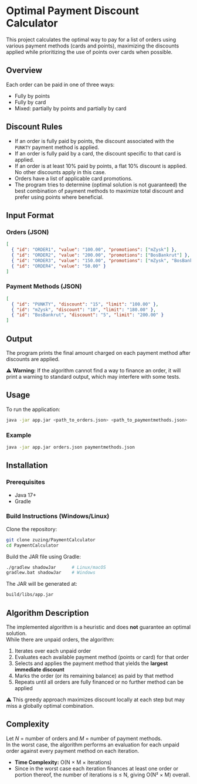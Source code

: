 # Optimal Payment Discount Calculator

This project calculates the optimal way to pay for a list of orders using various payment methods (cards and points), maximizing the discounts applied while prioritizing the use of points over cards when possible.

## Overview

Each order can be paid in one of three ways:

- Fully by points
- Fully by card
- Mixed: partially by points and partially by card

## Discount Rules

- If an order is fully paid by points, the discount associated with the `PUNKTY` payment method is applied.
- If an order is fully paid by a card, the discount specific to that card is applied.
- If an order is at least 10% paid by points, a flat 10% discount is applied. No other discounts apply in this case.
- Orders have a list of applicable card promotions.
- The program tries to determine (optimal solution is not guaranteed) the best combination of payment methods to maximize total discount and prefer using points where beneficial.

## Input Format

### Orders (JSON)

```json
[
  { "id": "ORDER1", "value": "100.00", "promotions": ["mZysk"] },
  { "id": "ORDER2", "value": "200.00", "promotions": ["BosBankrut"] },
  { "id": "ORDER3", "value": "150.00", "promotions": ["mZysk", "BosBankrut"] },
  { "id": "ORDER4", "value": "50.00" }
]
```

### Payment Methods (JSON)

```json
[
  { "id": "PUNKTY", "discount": "15", "limit": "100.00" },
  { "id": "mZysk", "discount": "10", "limit": "180.00" },
  { "id": "BosBankrut", "discount": "5", "limit": "200.00" }
]
```

## Output

The program prints the final amount charged on each payment method after discounts are applied.

⚠️ **Warning:** If the algorithm cannot find a way to finance an order, it will print a warning to standard output, which may interfere with some tests.

## Usage

To run the application:

```bash
java -jar app.jar <path_to_orders.json> <path_to_paymentmethods.json>
```

### Example

```bash
java -jar app.jar orders.json paymentmethods.json
```

## Installation

### Prerequisites

- Java 17+
- Gradle

### Build Instructions (Windows/Linux)

Clone the repository:

```bash
git clone zuzing/PaymentCalculator
cd PaymentCalculator
```

Build the JAR file using Gradle:

```bash
./gradlew shadowJar      # Linux/macOS
gradlew.bat shadowJar    # Windows
```

The JAR will be generated at:

```bash
build/libs/app.jar
```

## Algorithm Description

The implemented algorithm is a heuristic and does **not** guarantee an optimal solution.  
While there are unpaid orders, the algorithm:

1. Iterates over each unpaid order
2. Evaluates each available payment method (points or card) for that order
3. Selects and applies the payment method that yields the **largest immediate discount**
4. Marks the order (or its remaining balance) as paid by that method
5. Repeats until all orders are fully financed or no further method can be applied

⚠️ This greedy approach maximizes discount locally at each step but may miss a globally optimal combination.

## Complexity

Let _N_ = number of orders and _M_ = number of payment methods.  
In the worst case, the algorithm performs an evaluation for each unpaid order against every payment method on each iteration.

- **Time Complexity:** O(N × M × iterations)
- Since in the worst case each iteration finances at least one order or portion thereof, the number of iterations is ≤ N, giving O(N² × M) overall.
